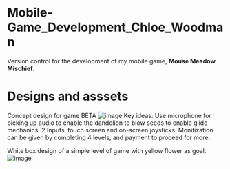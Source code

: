 # Mobile-Game_Development_Chloe_Woodman
 Version control for the development of my mobile game, **Mouse Meadow Mischief**.

 # Designs and asssets

 Concept design for game BETA
 ![image](https://github.com/ChloeWoodman/Mobile-Game_Development_Chloe_Woodman/assets/113985493/5098554a-780e-4170-acab-83735e82c6b5)
 Key ideas:
Use microphone for picking up audio to enable the dandelion to blow seeds to enable glide mechanics.
2 Inputs, touch screen and on-screen joysticks.
Monitization can be given by completing 4 levels, and payment to proceed for more.

White box design of a simple level of game with yellow flower as goal.
![image](https://github.com/ChloeWoodman/Mobile-Game_Development_Chloe_Woodman/assets/113985493/9cc32d64-f3df-417f-86f2-8b6cb4f24684)
